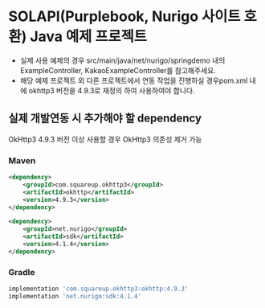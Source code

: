 # SOLAPI(Purplebook, Nurigo 사이트 호환) Java 예제 프로젝트

* 실제 사용 예제의 경우 src/main/java/net/nurigo/springdemo 내의 ExampleController, KakaoExampleController를 참고해주세요.
* 해당 예제 프로젝트 외 다른 프로젝트에서 연동 작업을 진행하실 경우pom.xml 내에 okhttp3 버전을 4.9.3로 재정의 하여 사용하여야 합니다.

## 실제 개발연동 시 추가해야 할 dependency  

OkHttp3 4.9.3 버전 이상 사용할 경우 OkHttp3 의존성 제거 가능  

### Maven
```xml
<dependency>
    <groupId>com.squareup.okhttp3</groupId>
    <artifactId>okhttp</artifactId>
    <version>4.9.3</version>
</dependency>

<dependency>
    <groupId>net.nurigo</groupId>
    <artifactId>sdk</artifactId>
    <version>4.1.4</version>
</dependency>
```

### Gradle
```groovy
implementation 'com.squareup.okhttp3:okhttp:4.9.3'
implementation 'net.nurigo:sdk:4.1.4'
```
